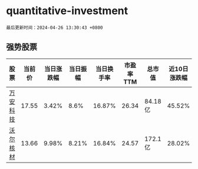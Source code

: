 # quantitative-investment

`最后更新时间：2024-04-26 13:30:43 +0800`

## 强势股票

|股票|当前价|当日涨跌幅|当日振幅|当日换手率|市盈率TTM|总市值|近10日涨跌幅|
|----|----|----|----|----|----|----|----|
|[万安科技](https://xueqiu.com/S/SZ002590)|17.55|3.42%|8.6%|16.87%|26.34|84.18亿|45.52%|
|[沃尔核材](https://xueqiu.com/S/SZ002130)|13.66|9.98%|8.21%|16.84%|24.57|172.1亿|28.02%|
